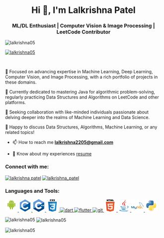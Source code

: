 <h1 align="center">Hi 👋, I'm Lalkrishna Patel</h1>
<h3 align="center">ML/DL Enthusiast | Computer Vision & Image Processing | LeetCode Contributor</h3>

<p align="left"> <img src="https://komarev.com/ghpvc/?username=lalkrishna05&label=Profile%20views&color=0e75b6&style=flat" alt="lalkrishna05" /> </p>

<p align="left"> <a href="https://github.com/ryo-ma/github-profile-trophy"><img src="https://github-profile-trophy.vercel.app/?username=lalkrishna05" alt="lalkrishna05" /></a> </p>

<p align="left"> <a href="https://twitter.com/" target="blank"><img src="https://img.shields.io/twitter/follow/?logo=twitter&style=for-the-badge" alt="" /></a> </p>

🔭 Focused on advancing expertise in Machine Learning, Deep Learning, Computer Vision, and Image Processing, with a rich portfolio of projects in these domains.

🌱 Currently dedicated to mastering Java for algorithmic problem-solving, regularly practicing Data Structures and Algorithms on LeetCode and other platforms.

🤝 Seeking collaboration with like-minded individuals passionate about delving deeper into the realms of Machine Learning and Data Science.

💬 Happy to discuss Data Structures, Algorithms, Machine Learning, or any related topics!

- 📫 How to reach me **lalkrishna2205@gmail.com**

- 📄 Know about my experiences <a href="https://drive.google.com/file/d/1HlPsjiWMaZm4bLllIV-a3j6wz55HAlUC/view?usp=drive_link" target="_blank">resume</a>

<h3 align="left">Connect with me:</h3>
<p align="left">
<a href="https://linkedin.com/in/lalkrishna patel" target="blank"><img align="center" src="https://raw.githubusercontent.com/rahuldkjain/github-profile-readme-generator/master/src/images/icons/Social/linked-in-alt.svg" alt="lalkrishna patel" height="30" width="40" /></a>
<a href="https://instagram.com/lalkrishna_patel" target="blank"><img align="center" src="https://raw.githubusercontent.com/rahuldkjain/github-profile-readme-generator/master/src/images/icons/Social/instagram.svg" alt="lalkrishna_patel" height="30" width="40" /></a>
</p>

<h3 align="left">Languages and Tools:</h3>
<p align="left"> <a href="https://developer.android.com" target="_blank" rel="noreferrer"> <img src="https://raw.githubusercontent.com/devicons/devicon/master/icons/android/android-original-wordmark.svg" alt="android" width="40" height="40"/> </a> <a href="https://www.cprogramming.com/" target="_blank" rel="noreferrer"> <img src="https://raw.githubusercontent.com/devicons/devicon/master/icons/c/c-original.svg" alt="c" width="40" height="40"/> </a> <a href="https://www.w3schools.com/cpp/" target="_blank" rel="noreferrer"> <img src="https://raw.githubusercontent.com/devicons/devicon/master/icons/cplusplus/cplusplus-original.svg" alt="cplusplus" width="40" height="40"/> </a> <a href="https://www.w3schools.com/css/" target="_blank" rel="noreferrer"> <img src="https://raw.githubusercontent.com/devicons/devicon/master/icons/css3/css3-original-wordmark.svg" alt="css3" width="40" height="40"/> </a> <a href="https://dart.dev" target="_blank" rel="noreferrer"> <img src="https://www.vectorlogo.zone/logos/dartlang/dartlang-icon.svg" alt="dart" width="40" height="40"/> </a> <a href="https://flutter.dev" target="_blank" rel="noreferrer"> <img src="https://www.vectorlogo.zone/logos/flutterio/flutterio-icon.svg" alt="flutter" width="40" height="40"/> </a> <a href="https://git-scm.com/" target="_blank" rel="noreferrer"> <img src="https://www.vectorlogo.zone/logos/git-scm/git-scm-icon.svg" alt="git" width="40" height="40"/> </a> <a href="https://www.w3.org/html/" target="_blank" rel="noreferrer"> <img src="https://raw.githubusercontent.com/devicons/devicon/master/icons/html5/html5-original-wordmark.svg" alt="html5" width="40" height="40"/> </a> <a href="https://www.java.com" target="_blank" rel="noreferrer"> <img src="https://raw.githubusercontent.com/devicons/devicon/master/icons/java/java-original.svg" alt="java" width="40" height="40"/> </a> <a href="https://www.mysql.com/" target="_blank" rel="noreferrer"> <img src="https://raw.githubusercontent.com/devicons/devicon/master/icons/mysql/mysql-original-wordmark.svg" alt="mysql" width="40" height="40"/> </a> <a href="https://www.python.org" target="_blank" rel="noreferrer"> <img src="https://raw.githubusercontent.com/devicons/devicon/master/icons/python/python-original.svg" alt="python" width="40" height="40"/> </a> </p>

<p><img align="left" src="https://github-readme-stats.vercel.app/api/top-langs?username=lalkrishna05&show_icons=true&locale=en&layout=compact" alt="lalkrishna05" /></p>

<p>&nbsp;<img align="center" src="https://github-readme-stats.vercel.app/api?username=lalkrishna05&show_icons=true&locale=en" alt="lalkrishna05" /></p>

<p><img align="center" src="https://github-readme-streak-stats.herokuapp.com/?user=lalkrishna05&" alt="lalkrishna05" /></p>

